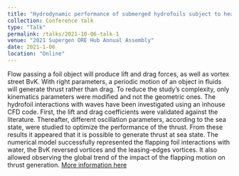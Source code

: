 ```yaml
---
title: "Hydrodynamic performance of submerged hydrofoils subject to heave and pitch motions"
collection: Conference talk
type: "Talk"
permalink: /talks/2021-10-06-talk-1
venue: "2021 Supergen ORE Hub Annual Assembly"
date: 2021-1-06
location: "Online"
---
```

Flow passing a foil object will produce lift and drag forces, as well as vortex street BvK. With right parameters, a periodic motion of an object in fluids will generate thrust rather than drag. To reduce the study’s complexity, only kinematics parameters were modified and not the geometric ones. The hydrofoil interactions with waves have been investigated using an inhouse CFD code. First, the lift and drag coefficients were validated against the literature. Thereafter, different oscillation parameters, according to the sea state, were studied to optimize the performance of the thrust. From these results it appeared that it is possible to generate thrust at sea state. The numerical model successfully represented the flapping foil interactions with water, the BvK reversed vortices and the leasing-edges vortices. It also allowed observing the global trend of the impact of the flapping motion on thrust generation. [More information here](https://vimeo.com/499139543)
